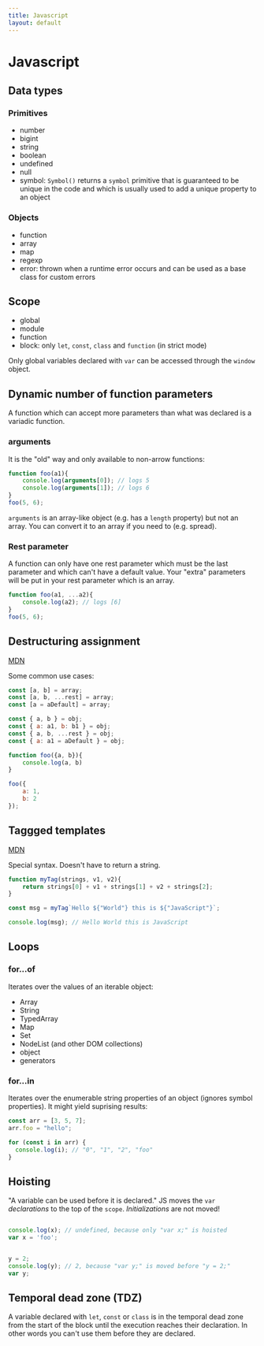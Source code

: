 ```yaml
---
title: Javascript
layout: default
---
```


# Javascript

## Data types
### Primitives
- number
- bigint
- string
- boolean
- undefined
- null
- symbol: `Symbol()` returns a `symbol` primitive that is guaranteed to be unique in the code and which is usually used to add a unique property to an object

### Objects
- function
- array
- map
- regexp
- error: thrown when a runtime error occurs and can be used as a base class for custom errors

## Scope
- global
- module
- function
- block: only `let`, `const`, `class` and `function` (in strict mode)

Only global variables declared with `var` can be accessed through the `window` object.

## Dynamic number of function parameters
A function which can accept more parameters than what was declared is a variadic function.
### arguments
It is the "old" way and only available to non-arrow functions:
``` js
function foo(a1){
    console.log(arguments[0]); // logs 5
    console.log(arguments[1]); // logs 6
}
foo(5, 6);
```
`arguments` is an array-like object (e.g. has a `length` property) but not an array. You can convert it to an array if you need to (e.g. spread).

### Rest parameter
A function can only have one rest parameter which must be the last parameter and which can't have a default value. Your "extra" parameters will be put in your rest parameter which is an array.
``` js
function foo(a1, ...a2){
    console.log(a2); // logs [6]   
}
foo(5, 6);
```
## Destructuring assignment
[MDN](https://developer.mozilla.org/en-US/docs/Web/JavaScript/Reference/Operators/Destructuring_assignment)

Some common use cases:
``` js
const [a, b] = array;
const [a, b, ...rest] = array;
const [a = aDefault] = array;

const { a, b } = obj;
const { a: a1, b: b1 } = obj;
const { a, b, ...rest } = obj;
const { a: a1 = aDefault } = obj;

function foo({a, b}){
    console.log(a, b)
}

foo({
    a: 1,
    b: 2
});
```

## Taggged templates
[MDN](https://developer.mozilla.org/en-US/docs/Web/JavaScript/Reference/Template_literals#tagged_templates)

Special syntax. Doesn't have to return a string.

``` js
function myTag(strings, v1, v2){
    return strings[0] + v1 + strings[1] + v2 + strings[2];
}

const msg = myTag`Hello ${"World"} this is ${"JavaScript"}`;

console.log(msg); // Hello World this is JavaScript
```

## Loops
### for...of
Iterates over the values of an iterable object:
- Array
- String
- TypedArray
- Map
- Set
- NodeList (and other DOM collections) 
- object
- generators

### for...in
Iterates over the enumerable string properties of an object (ignores symbol properties).
It might yield suprising results:
``` js
const arr = [3, 5, 7];
arr.foo = "hello";

for (const i in arr) {
  console.log(i); // "0", "1", "2", "foo"
}

```
## Hoisting
"A variable can be used before it is declared."
JS moves the `var` *declarations* to the top of the `scope`. *Initializations* are not moved!
``` js

console.log(x); // undefined, because only "var x;" is hoisted
var x = 'foo';


y = 2;
console.log(y); // 2, because "var y;" is moved before "y = 2;"
var y;

```

## Temporal dead zone (TDZ)
A variable declared with `let`, `const` or `class` is in the temporal dead zone from the start of the block until the execution reaches their declaration. In other words you can't use them before they are declared.